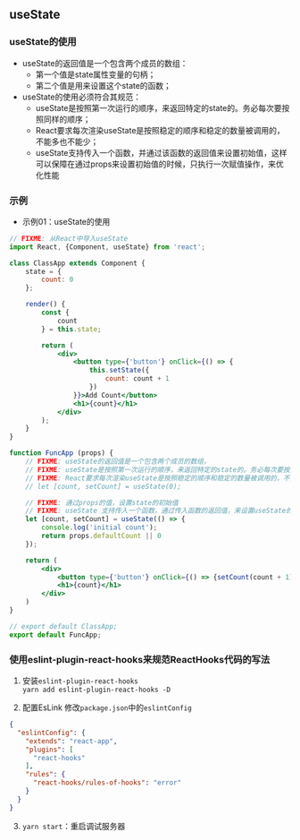 ## useState

### useState的使用
- useState的返回值是一个包含两个成员的数组：
    - 第一个值是state属性变量的句柄；
    - 第二个值是用来设置这个state的函数；
- useState的使用必须符合其规范：
    - useState是按照第一次运行的顺序，来返回特定的state的。务必每次要按照同样的顺序；
    - React要求每次渲染useState是按照稳定的顺序和稳定的数量被调用的，不能多也不能少；
    - useState支持传入一个函数，并通过该函数的返回值来设置初始值，这样可以保障在通过props来设置初始值的时候，只执行一次赋值操作，来优化性能

### 示例
- 示例01：useState的使用
```jsx harmony
// FIXME: 从React中导入useState
import React, {Component, useState} from 'react';

class ClassApp extends Component {
	state = {
		count: 0
	};

	render() {
		const {
			count
		} = this.state;

		return (
			<div>
				<button type={'button'} onClick={() => {
					this.setState({
						count: count + 1
					})
				}}>Add Count</button>
				<h1>{count}</h1>
			</div>
		);
	}
}

function FuncApp (props) {
	// FIXME: useState的返回值是一个包含两个成员的数组，
	// FIXME: useState是按照第一次运行的顺序，来返回特定的state的。务必每次要按照同样的顺序
	// FIXME: React要求每次渲染useState是按照稳定的顺序和稳定的数量被调用的，不能多也不能少
	// let [count, setCount] = useState(0);

	// FIXME: 通过props的值，设置state的初始值
	// FIXME: useState 支持传入一个函数，通过传入函数的返回值，来设置useState的初始值。
	let [count, setCount] = useState(() => {
		console.log('initial count');
		return props.defaultCount || 0
	});

	return (
		<div>
			<button type={'button'} onClick={() => {setCount(count + 1)}}>Add Count</button>
			<h1>{count}</h1>
		</div>
	)
}

// export default ClassApp;
export default FuncApp;

```


### 使用eslint-plugin-react-hooks来规范ReactHooks代码的写法
1. 安装`eslint-plugin-react-hooks`  
`yarn add eslint-plugin-react-hooks -D`

2. 配置EsLink
修改`package.json`中的`eslintConfig`
```json
{
  "eslintConfig": {
    "extends": "react-app",
    "plugins": [
      "react-hooks"
    ],
    "rules": {
      "react-hooks/rules-of-hooks": "error"
    }
  }
}
```
3. `yarn start`：重启调试服务器
